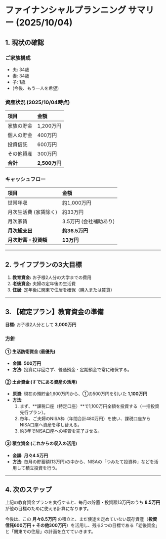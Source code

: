 # ファイナンシャルプランニング サマリー (2025/10/04)

## 1. 現状の確認

### ご家族構成
- 夫: 34歳
- 妻: 34歳
- 子: 1歳
- (今後、もう一人を希望)

### 資産状況 (2025/10/04時点)
| 項目 | 金額 |
| :--- | :--- |
| 家族の貯金 | 1,200万円 |
| 個人の貯金 | 400万円 |
| 投資信託 | 600万円 |
| その他資産 | 300万円 |
| **合計** | **2,500万円** |

### キャッシュフロー
| 項目 | 金額 |
| :--- | :--- |
| 世帯年収 | 約1,000万円 |
| 月次生活費 (家賃除く) | 約33万円 |
| 月次家賃 | 3.5万円 (会社補助あり) |
| **月次総支出** | **約36.5万円** |
| **月次貯蓄・投資額** | **13万円** |

---

## 2. ライフプランの3大目標
1. **教育資金:** お子様2人分の大学までの費用
2. **老後資金:** 夫婦の定年後の生活費
3. **住居:** 定年後に関東で住居を確保（購入または賃貸）

---

## 3. 【確定プラン】教育資金の準備

**目標:** お子様2人分として **3,000万円**

### 方針
#### ① 生活防衛資金 (最優先)
- **金額:** **500万円**
- **方法:** 投資には回さず、普通預金・定期預金で常に確保する。

#### ② 土台資金 (すでにある資産の活用)
- **原資:** 現在の預貯金1,600万円から、①の500万円を引いた **1,100万円**
- **方法:**
    1. まず、**課税口座（特定口座）**で1,100万円全額を投資する（一括投資先行プラン）。
    2. 毎年、ご夫婦のNISA枠（年間合計480万円）を使い、課税口座からNISA口座へ資産を移し替える。
    3. 約3年でNISA口座への移管を完了させる。

#### ③ 積立資金 (これからの収入の活用)
- **金額:** **月々4.5万円**
- **方法:** 毎月の貯蓄額(13万円)の中から、NISAの「つみたて投資枠」などを活用して積立投資を行う。

---

## 4. 次のステップ

上記の教育資金プランを実行すると、毎月の貯蓄・投資額13万円のうち **8.5万円** が他の目標のために使える計算になります。

今後は、この **月々8.5万円** の積立と、まだ使途を定めていない既存資産（**投資信託600万円 + その他300万円**）を活用し、残る2つの目標である「老後資金」と「関東での住居」の計画を立てていきます。
